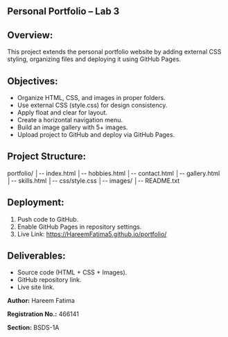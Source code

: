 ## Personal Portfolio – Lab 3

## Overview:
This project extends the personal portfolio website by adding external CSS styling, organizing files and deploying it using GitHub Pages.

## Objectives:
- Organize HTML, CSS, and images in proper folders.
- Use external CSS (style.css) for design consistency.
- Apply float and clear for layout.
- Create a horizontal navigation menu.
- Build an image gallery with 5+ images.
- Upload project to GitHub and deploy via GitHub Pages.

## Project Structure:
portfolio/
│-- index.html
│-- hobbies.html
│-- contact.html
│-- gallery.html
│-- skills.html
│-- css/style.css
│-- images/
│-- README.txt

## Deployment:
1. Push code to GitHub.
2. Enable GitHub Pages in repository settings.
3. Live Link: https://HareemFatima5.github.io/portfolio/

## Deliverables:
- Source code (HTML + CSS + Images).
- GitHub repository link.
- Live site link.

**Author:** Hareem Fatima

**Registration No.:** 466141

**Section:** BSDS-1A
